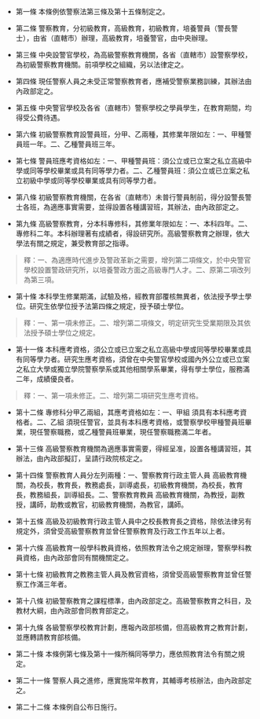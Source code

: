 * 第一條 本條例依警察法第三條及第十五條制定之。

* 第二條 警察教育，分初級教育，高級教育，初級教育，培養警員（警長警士），由省（直轄市）辦理，高級教育，培養警官，由中央辦理。

* 第三條 中央設警官學校，為高級警察教育機關，各省（直轄市）設警察學校，為初級警察教育機關。前項學校之組織，另以法律定之。

* 第四條 現任警察人員之未受正常警察教育者，應補受警察業務訓練，其辦法由內政部定之。

* 第五條 中央警官學校及各省（直轄市）警察學校之學員學生，在教育期間，均得受公費待遇。

* 第六條 初級警察教育設警員班，分甲、乙兩種，其修業年限如左：一、甲種警員班一年。二、乙種警員班三年。

* 第七條 警員班應考資格如左：一、甲種警員班：須公立或已立案之私立高級中學或同等學校畢業或具有同等學力者。二、乙種警員班：須公立或已立案之私立初級中學或同等學校畢業或具有同等學力者。

* 第八條 初級警察教育機關，在各省（直轄市）未普行警員制前，得分設警長警士各班，為適應事實需要，並得設置各種講習班，其辦法，由內政部定之。

* 第九條 高級警察教育，分本科專修科，其修業年限如左：一、本科四年。二、專修科二年。本科辦理著有成績者，得設研究所。高級警察教育之辦理，依大學法有關之規定，兼受教育部之指導。

> 釋：一、為適應時代進步及警政革新之需要，增列第二項條文，於中央警官學校設置警政研究所，以培養警政方面之高級專門人才。二、原第二項改列為第三項。

* 第十條 本科學生修業期滿，試驗及格，經教育部覆核無異者，依法授予學士學位。研究生依學位授予法第四條之規定，授予碩士學位。

> 釋：一、第一項未修正。二、增列第二項條文，明定研究生受業期限及其依法授予碩士學位之規定。

* 第十一條 本科應考資格，須公立或已立案之私立高級中學或同等學校畢業或具有同等學力者。研究生應考資格，須曾在中央警官學校或國內外公立或已立案之私立大學或獨立學院警察學系或其他相關學系畢業，得有學士學位，服務滿二年，成績優良者。

> 釋：一、第一項未修正。二、增列第二項研究生應考資格。

* 第十二條 專修科分甲乙兩組，其應考資格如左：一、甲組 須具有本科應考資格者。二、乙組 須現任警官，並具有本科應考資格，或警察學校甲種警員班畢業，現任警察職務，或乙種警員班畢業，現任警察職務滿二年者。

* 第十三條 高級警察教育機關為適應事實需要，得經呈准，設置各種講習班，其辦法，由內政部擬訂，呈請行政院核定之。

* 第十四條 警察教育人員分左列兩種：一、警察教育行政主管人員 高級教育機關，為校長，教育長，教務處長，訓導處長，初級教育機關，為校長，教育長，教務組長，訓導組長。二、警察教育教員 高級教育機關，為教授，副教授，講師，助教或教官，初級教育機關，為教官，講師。

* 第十五條 高級及初級教育行政主管人員中之校長教育長之資格，除依法律另有規定外，須曾受高級警察教育並曾任警察教育及行政工作五年以上者。

* 第十六條 高級教育一般學科教員資格，依照教育法令之規定辦理，警察學科教員資格，由內政部會同有關機關定之。

* 第十七條 初級教育之教務主管人員及教官資格，須曾受高級警察教育並曾任警察工作滿三年者。

* 第十八條 初級警察教育之課程標準，由內政部定之。高級警察教育之科目，及教材大綱，由內政部會同教育部定之。

* 第十九條 各級警察學校教育計劃，應報內政部核備，但高級教育之教育計劃，並應轉請教育部核備。

* 第二十條 本條例第七條及第十一條所稱同等學力，應依照教育法令有關之規定。

* 第二十一條 警察人員之進修，應實施常年教育，其輔導考核辦法，由內政部定之。

* 第二十二條 本條例自公布日施行。

